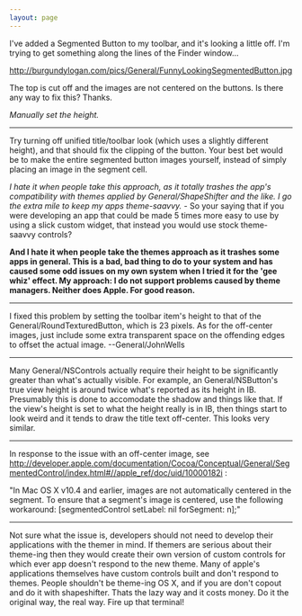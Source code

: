 ```yaml
---
layout: page
---
```




I've added a Segmented Button to my toolbar, and it's looking a little off.  I'm trying to get something along the lines of the Finder window...

http://burgundylogan.com/pics/General/FunnyLookingSegmentedButton.jpg

The top is cut off and the images are not centered on the buttons.  Is there any way to fix this?  Thanks.

*Manually set the height.*

----

Try turning off unified title/toolbar look (which uses a slightly different height), and that should fix the clipping of the button. Your best bet would be to make the entire segmented button images yourself, instead of simply placing an image in the segment cell.

*I hate it when people take this approach, as it totally trashes the app's compatibility with themes applied by General/ShapeShifter and the like. I go the extra mile to keep my apps theme-saavvy.* - So your saying that if you were developing an app that could be made 5 times more easy to use by using a slick custom widget, that instead you would use stock theme-saavvy controls?

**And I hate it when people take the themes approach as it trashes some apps in general. This is a bad, bad thing to do to your system and has caused some odd issues on my own system when I tried it for the 'gee whiz' effect. My approach: I do not support problems caused by theme managers. Neither does Apple. For good reason.**

----

I fixed this problem by setting the toolbar item's height to that of the General/RoundTexturedButton, which is 23 pixels. As for the off-center images, just include some extra transparent space on the offending edges to offset the actual image. --General/JohnWells

----

Many General/NSControl<nowiki/>s actually require their height to be significantly greater than what's actually visible. For example, an General/NSButton's true view height is around twice what's reported as its height in IB. Presumably this is done to accomodate the shadow and things like that. If the view's height is set to what the height really is in IB, then things start to look weird and it tends to draw the title text off-center. This looks very similar.

----

In response to the issue with an off-center image, see http://developer.apple.com/documentation/Cocoa/Conceptual/General/SegmentedControl/index.html#//apple_ref/doc/uid/10000182i :

"In Mac OS X v10.4 and earlier, images are not automatically centered in the segment. To ensure that a segment's image is centered, use the following workaround:
[segmentedControl setLabel: nil forSegment: n];"

----

Not sure what the issue is, developers should not need to develop their applications with the themer in mind. If themers are serious about their theme-ing then they would create their own version of custom controls for which ever app doesn't respond to the new theme. Many of apple's applications themselves have custom controls built and don't respond to themes. People shouldn't be theme-ing OS X, and if you are don't copout and do it with shapeshifter. Thats the lazy way and it costs money. Do it the original way, the real way. Fire up that terminal!
